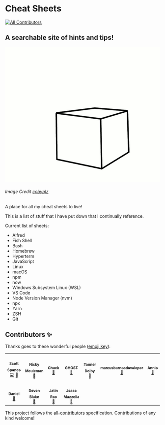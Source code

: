# Cheat Sheets

<!-- ALL-CONTRIBUTORS-BADGE:START - Do not remove or modify this section -->

[![All Contributors](https://img.shields.io/badge/all_contributors-11-orange.svg?style=flat-square)](#contributors-)

<!-- ALL-CONTRIBUTORS-BADGE:END -->

## A searchable site of hints and tips!

[![](/src/images/flying-cube.gif)](https://cheatsheets.xyz)

###### Image Credit [ccbyplz](https://www.deviantart.com/ccbyplz)

A place for all my cheat sheets to live!

This is a list of stuff that I have put down that I continually
reference.

Current list of sheets:

- Alfred
- Fish Shell
- Bash
- Homebrew
- Hyperterm
- JavaScript
- Linux
- macOS
- npm
- now
- Windows Subsystem Linux (WSL)
- VS Code
- Node Version Manager (nvm)
- npx
- Yarn
- ZSH
- Git

## Contributors ✨

Thanks goes to these wonderful people
([emoji key](https://allcontributors.org/docs/en/emoji-key)):

<!-- ALL-CONTRIBUTORS-LIST:START - Do not remove or modify this section -->
<!-- prettier-ignore-start -->
<!-- markdownlint-disable -->
<table>
  <tr>
    <td align="center"><a href="https://scottspence.com/"><img src="https://avatars.githubusercontent.com/u/234708?v=4?s=100" width="100px;" alt=""/><br /><sub><b>Scott Spence</b></sub></a><br /><a href="https://github.com/spences10/cheat-sheets/commits?author=spences10" title="Code">💻</a> <a href="https://github.com/spences10/cheat-sheets/commits?author=spences10" title="Documentation">📖</a></td>
    <td align="center"><a href="https://nickymeuleman.netlify.app/"><img src="https://avatars.githubusercontent.com/u/30179461?v=4?s=100" width="100px;" alt=""/><br /><sub><b>Nicky Meuleman</b></sub></a><br /><a href="https://github.com/spences10/cheat-sheets/commits?author=NickyMeuleman" title="Documentation">📖</a></td>
    <td align="center"><a href="https://github.com/eclectic-coding"><img src="https://avatars.githubusercontent.com/u/13651291?v=4?s=100" width="100px;" alt=""/><br /><sub><b>Chuck </b></sub></a><br /><a href="https://github.com/spences10/cheat-sheets/commits?author=eclectic-coding" title="Documentation">📖</a></td>
    <td align="center"><a href="https://github.com/ghostdevv"><img src="https://avatars.githubusercontent.com/u/47755378?v=4?s=100" width="100px;" alt=""/><br /><sub><b>GHOST</b></sub></a><br /><a href="https://github.com/spences10/cheat-sheets/commits?author=ghostdevv" title="Documentation">📖</a></td>
    <td align="center"><a href="https://tannerdolby.com/"><img src="https://avatars.githubusercontent.com/u/48612525?v=4?s=100" width="100px;" alt=""/><br /><sub><b>Tanner Dolby</b></sub></a><br /><a href="https://github.com/spences10/cheat-sheets/commits?author=tannerdolby" title="Documentation">📖</a></td>
    <td align="center"><a href="https://github.com/marcusbarnesdeveloper"><img src="https://avatars.githubusercontent.com/u/59588519?v=4?s=100" width="100px;" alt=""/><br /><sub><b>marcusbarnesdeveloper</b></sub></a><br /><a href="https://github.com/spences10/cheat-sheets/commits?author=marcusbarnesdeveloper" title="Documentation">📖</a></td>
    <td align="center"><a href="https://github.com/anniebombanie"><img src="https://avatars.githubusercontent.com/u/42328163?v=4?s=100" width="100px;" alt=""/><br /><sub><b>Annie</b></sub></a><br /><a href="https://github.com/spences10/cheat-sheets/commits?author=anniebombanie" title="Documentation">📖</a></td>
  </tr>
  <tr>
    <td align="center"><a href="https://github.com/ddieppa"><img src="https://avatars.githubusercontent.com/u/10607192?v=4?s=100" width="100px;" alt=""/><br /><sub><b>Daniel</b></sub></a><br /><a href="https://github.com/spences10/cheat-sheets/commits?author=ddieppa" title="Documentation">📖</a></td>
    <td align="center"><a href="http://www.trinity.moe/"><img src="https://avatars.githubusercontent.com/u/26193059?v=4?s=100" width="100px;" alt=""/><br /><sub><b>Deven Blake</b></sub></a><br /><a href="https://github.com/spences10/cheat-sheets/commits?author=devenblake" title="Documentation">📖</a></td>
    <td align="center"><a href="https://jatinrao.dev/"><img src="https://avatars.githubusercontent.com/u/56562571?v=4?s=100" width="100px;" alt=""/><br /><sub><b>Jatin Rao</b></sub></a><br /><a href="https://github.com/spences10/cheat-sheets/commits?author=jatin2003" title="Documentation">📖</a></td>
    <td align="center"><a href="https://github.com/ozyx"><img src="https://avatars.githubusercontent.com/u/9259993?v=4?s=100" width="100px;" alt=""/><br /><sub><b>Jesse Mazzella</b></sub></a><br /><a href="https://github.com/spences10/cheat-sheets/commits?author=ozyx" title="Documentation">📖</a></td>
  </tr>
</table>

<!-- markdownlint-restore -->
<!-- prettier-ignore-end -->

<!-- ALL-CONTRIBUTORS-LIST:END -->

This project follows the
[all-contributors](https://github.com/all-contributors/all-contributors)
specification. Contributions of any kind welcome!
